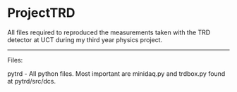 # ProjectTRD
All files required to reproduced the measurements taken with the TRD detector at UCT during my third year physics project.


------------

Files:

pytrd - All python files. Most important are minidaq.py and trdbox.py found at pytrd/src/dcs.
